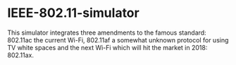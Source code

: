 # IEEE-802.11-simulator
This simulator integrates three amendments to the famous standard: 802.11ac the current Wi-Fi, 802.11af a somewhat unknown protocol for using TV white spaces and the next Wi-Fi which will hit the market in 2018: 802.11ax.
